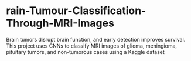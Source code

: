 # rain-Tumour-Classification-Through-MRI-Images
Brain tumors disrupt brain function, and early detection improves survival. This project uses CNNs to classify MRI images of glioma, meningioma, pituitary tumors, and non-tumorous cases using a Kaggle dataset
